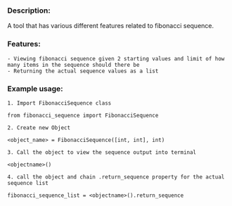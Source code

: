 ### Description:

A tool that has various different features related to fibonacci sequence.

### Features:

    - Viewing fibonacci sequence given 2 starting values and limit of how many items in the sequence should there be
    - Returning the actual sequence values as a list

### Example usage:

    1. Import FibonacciSequence class

    from fibonacci_sequence import FibonacciSequence

    2. Create new Object

    <object_name> = FibonacciSequence([int, int], int)

    3. Call the object to view the sequence output into terminal 

    <objectname>()

    4. call the object and chain .return_sequence property for the actual sequence list

    fibonacci_sequence_list = <objectname>().return_sequence